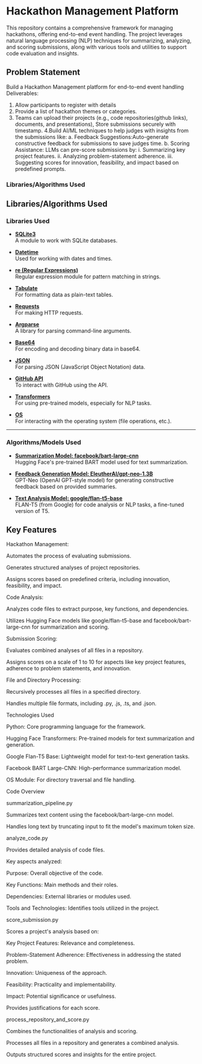 # Hackathon Management Platform

This repository contains a comprehensive framework for managing hackathons, offering end-to-end event handling. The project leverages natural language processing (NLP) techniques for summarizing, analyzing, and scoring submissions, along with various tools and utilities to support code evaluation and insights.

## Problem Statement

Build a Hackathon Management platform for end-to-end event handling
Deliverables:
1. Allow participants to register with details
2. Provide a list of hackathon themes or categories.
3. Teams can upload their projects (e.g., code repositories(github links),
documents, and presentations), Store submissions securely with timestamp.
4.Build AI/ML techniques to help judges with insights from the submissions like:
a. Feedback Suggestions:Auto-generate constructive feedback for
submissions to save judges time.
b. Scoring Assistance: LLMs can pre-score submissions by:
i. Summarizing key project features.
ii. Analyzing problem-statement adherence.
iii. Suggesting scores for innovation, feasibility, and impact based on
predefined prompts.

### Libraries/Algorithms Used

## Libraries/Algorithms Used

### Libraries Used
- **[SQLite3](https://www.sqlite.org/index.html)**  
  A module to work with SQLite databases.

- **[Datetime](https://docs.python.org/3/library/datetime.html)**  
  Used for working with dates and times.

- **[re (Regular Expressions)](https://docs.python.org/3/library/re.html)**  
  Regular expression module for pattern matching in strings.

- **[Tabulate](https://pypi.org/project/tabulate/)**  
  For formatting data as plain-text tables.

- **[Requests](https://docs.python-requests.org/en/latest/)**  
  For making HTTP requests.

- **[Argparse](https://docs.python.org/3/library/argparse.html)**  
  A library for parsing command-line arguments.

- **[Base64](https://docs.python.org/3/library/base64.html)**  
  For encoding and decoding binary data in base64.

- **[JSON](https://www.json.org/)**  
  For parsing JSON (JavaScript Object Notation) data.

- **[GitHub API](https://docs.github.com/en/rest)**  
  To interact with GitHub using the API.

- **[Transformers](https://huggingface.co/transformers/)**  
  For using pre-trained models, especially for NLP tasks.

- **[OS](https://docs.python.org/3/library/os.html)**  
  For interacting with the operating system (file operations, etc.).

---

### Algorithms/Models Used
- **[Summarization Model: facebook/bart-large-cnn](https://huggingface.co/facebook/bart-large-cnn)**  
  Hugging Face's pre-trained BART model used for text summarization.

- **[Feedback Generation Model: EleutherAI/gpt-neo-1.3B](https://huggingface.co/EleutherAI/gpt-neo-1.3B)**  
  GPT-Neo (OpenAI GPT-style model) for generating constructive feedback based on provided summaries.

- **[Text Analysis Model: google/flan-t5-base](https://huggingface.co/google/flan-t5-base)**  
  FLAN-T5 (from Google) for code analysis or NLP tasks, a fine-tuned version of T5.

## Key Features

Hackathon Management:

Automates the process of evaluating submissions.

Generates structured analyses of project repositories.

Assigns scores based on predefined criteria, including innovation, feasibility, and impact.

Code Analysis:

Analyzes code files to extract purpose, key functions, and dependencies.

Utilizes Hugging Face models like google/flan-t5-base and facebook/bart-large-cnn for summarization and scoring.

Submission Scoring:

Evaluates combined analyses of all files in a repository.

Assigns scores on a scale of 1 to 10 for aspects like key project features, adherence to problem statements, and innovation.

File and Directory Processing:

Recursively processes all files in a specified directory.

Handles multiple file formats, including .py, .js, .ts, and .json.

Technologies Used

Python: Core programming language for the framework.

Hugging Face Transformers: Pre-trained models for text summarization and generation.

Google Flan-T5 Base: Lightweight model for text-to-text generation tasks.

Facebook BART Large-CNN: High-performance summarization model.

OS Module: For directory traversal and file handling.

Code Overview

summarization_pipeline.py

Summarizes text content using the facebook/bart-large-cnn model.

Handles long text by truncating input to fit the model's maximum token size.

analyze_code.py

Provides detailed analysis of code files.

Key aspects analyzed:

Purpose: Overall objective of the code.

Key Functions: Main methods and their roles.

Dependencies: External libraries or modules used.

Tools and Technologies: Identifies tools utilized in the project.

score_submission.py

Scores a project's analysis based on:

Key Project Features: Relevance and completeness.

Problem-Statement Adherence: Effectiveness in addressing the stated problem.

Innovation: Uniqueness of the approach.

Feasibility: Practicality and implementability.

Impact: Potential significance or usefulness.

Provides justifications for each score.

process_repository_and_score.py

Combines the functionalities of analysis and scoring.

Processes all files in a repository and generates a combined analysis.

Outputs structured scores and insights for the entire project.
